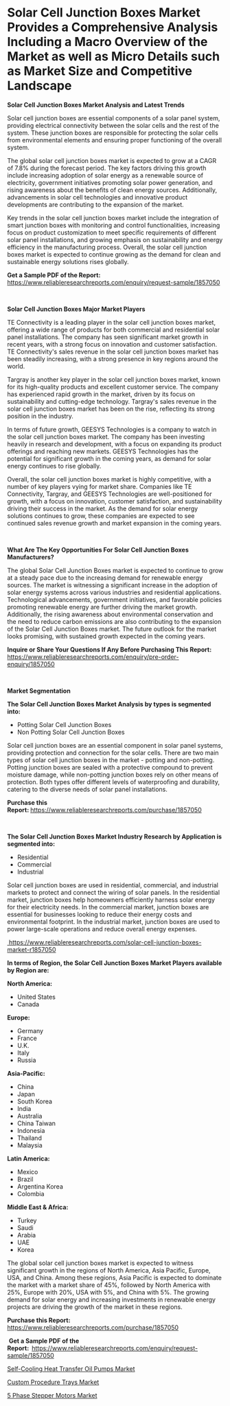 <p><h1>Solar Cell Junction Boxes Market Provides a Comprehensive Analysis Including a Macro Overview of the Market as well as Micro Details such as Market Size and Competitive Landscape</h1></p><p><strong>Solar Cell Junction Boxes Market Analysis and Latest Trends</strong></p>
<p><p>Solar cell junction boxes are essential components of a solar panel system, providing electrical connectivity between the solar cells and the rest of the system. These junction boxes are responsible for protecting the solar cells from environmental elements and ensuring proper functioning of the overall system.</p><p>The global solar cell junction boxes market is expected to grow at a CAGR of 7.8% during the forecast period. The key factors driving this growth include increasing adoption of solar energy as a renewable source of electricity, government initiatives promoting solar power generation, and rising awareness about the benefits of clean energy sources. Additionally, advancements in solar cell technologies and innovative product developments are contributing to the expansion of the market.</p><p>Key trends in the solar cell junction boxes market include the integration of smart junction boxes with monitoring and control functionalities, increasing focus on product customization to meet specific requirements of different solar panel installations, and growing emphasis on sustainability and energy efficiency in the manufacturing process. Overall, the solar cell junction boxes market is expected to continue growing as the demand for clean and sustainable energy solutions rises globally.</p></p>
<p><strong>Get a Sample PDF of the Report:&nbsp;</strong> <a href="https://www.reliableresearchreports.com/enquiry/request-sample/1857050">https://www.reliableresearchreports.com/enquiry/request-sample/1857050</a></p>
<p>&nbsp;</p>
<p><strong>Solar Cell Junction Boxes Major Market Players</strong></p>
<p><p>TE Connectivity is a leading player in the solar cell junction boxes market, offering a wide range of products for both commercial and residential solar panel installations. The company has seen significant market growth in recent years, with a strong focus on innovation and customer satisfaction. TE Connectivity's sales revenue in the solar cell junction boxes market has been steadily increasing, with a strong presence in key regions around the world.</p><p>Targray is another key player in the solar cell junction boxes market, known for its high-quality products and excellent customer service. The company has experienced rapid growth in the market, driven by its focus on sustainability and cutting-edge technology. Targray's sales revenue in the solar cell junction boxes market has been on the rise, reflecting its strong position in the industry.</p><p>In terms of future growth, GEESYS Technologies is a company to watch in the solar cell junction boxes market. The company has been investing heavily in research and development, with a focus on expanding its product offerings and reaching new markets. GEESYS Technologies has the potential for significant growth in the coming years, as demand for solar energy continues to rise globally.</p><p>Overall, the solar cell junction boxes market is highly competitive, with a number of key players vying for market share. Companies like TE Connectivity, Targray, and GEESYS Technologies are well-positioned for growth, with a focus on innovation, customer satisfaction, and sustainability driving their success in the market. As the demand for solar energy solutions continues to grow, these companies are expected to see continued sales revenue growth and market expansion in the coming years.</p></p>
<p>&nbsp;</p>
<p><strong>What Are The Key Opportunities For Solar Cell Junction Boxes Manufacturers?</strong></p>
<p><p>The global Solar Cell Junction Boxes market is expected to continue to grow at a steady pace due to the increasing demand for renewable energy sources. The market is witnessing a significant increase in the adoption of solar energy systems across various industries and residential applications. Technological advancements, government initiatives, and favorable policies promoting renewable energy are further driving the market growth. Additionally, the rising awareness about environmental conservation and the need to reduce carbon emissions are also contributing to the expansion of the Solar Cell Junction Boxes market. The future outlook for the market looks promising, with sustained growth expected in the coming years.</p></p>
<p><strong>Inquire or Share Your Questions If Any Before Purchasing This Report:</strong> <a href="https://www.reliableresearchreports.com/enquiry/pre-order-enquiry/1857050">https://www.reliableresearchreports.com/enquiry/pre-order-enquiry/1857050</a></p>
<p>&nbsp;</p>
<p><strong>Market Segmentation</strong></p>
<p><strong>The Solar Cell Junction Boxes Market Analysis by types is segmented into:</strong></p>
<p><ul><li>Potting Solar Cell Junction Boxes</li><li>Non Potting Solar Cell Junction Boxes</li></ul></p>
<p><p>Solar cell junction boxes are an essential component in solar panel systems, providing protection and connection for the solar cells. There are two main types of solar cell junction boxes in the market - potting and non-potting. Potting junction boxes are sealed with a protective compound to prevent moisture damage, while non-potting junction boxes rely on other means of protection. Both types offer different levels of waterproofing and durability, catering to the diverse needs of solar panel installations.</p></p>
<p><strong>Purchase this Report:&nbsp;</strong><a href="https://www.reliableresearchreports.com/purchase/1857050">https://www.reliableresearchreports.com/purchase/1857050</a></p>
<p>&nbsp;</p>
<p><strong>The Solar Cell Junction Boxes Market Industry Research by Application is segmented into:</strong></p>
<p><ul><li>Residential</li><li>Commercial</li><li>Industrial</li></ul></p>
<p><p>Solar cell junction boxes are used in residential, commercial, and industrial markets to protect and connect the wiring of solar panels. In the residential market, junction boxes help homeowners efficiently harness solar energy for their electricity needs. In the commercial market, junction boxes are essential for businesses looking to reduce their energy costs and environmental footprint. In the industrial market, junction boxes are used to power large-scale operations and reduce overall energy expenses.</p></p>
<p><a href="https://www.reliableresearchreports.com/solar-cell-junction-boxes-market-r1857050">&nbsp;https://www.reliableresearchreports.com/solar-cell-junction-boxes-market-r1857050</a></p>
<p><strong>In terms of Region, the Solar Cell Junction Boxes Market Players available by Region are:</strong></p>
<p>
    <p> <strong> North America: </strong>
        <ul>
            <li>United States</li>
            <li>Canada</li>
        </ul>
        </p> 
    <p> <strong> Europe: </strong>
        <ul>
            <li>Germany</li>
            <li>France</li>
            <li>U.K.</li>
            <li>Italy</li>
            <li>Russia</li>
        </ul>
        </p> 
    <p> <strong> Asia-Pacific: </strong>
        <ul>
            <li>China</li>
            <li>Japan</li>
            <li>South Korea</li>
            <li>India</li>
            <li>Australia</li>
            <li>China Taiwan</li>
            <li>Indonesia</li>
            <li>Thailand</li>
            <li>Malaysia</li>
        </ul>
        </p> 
    <p> <strong> Latin America: </strong>
        <ul>
            <li>Mexico</li>
            <li>Brazil</li>
            <li>Argentina Korea</li>
            <li>Colombia</li>
        </ul>
        </p> 
    <p> <strong> Middle East & Africa: </strong>
        <ul>
            <li>Turkey</li>
            <li>Saudi</li>
            <li>Arabia</li>
            <li>UAE</li>
            <li>Korea</li>
        </ul>
    </p>
    </p>
<p><p>The global solar cell junction boxes market is expected to witness significant growth in the regions of North America, Asia Pacific, Europe, USA, and China. Among these regions, Asia Pacific is expected to dominate the market with a market share of 45%, followed by North America with 25%, Europe with 20%, USA with 5%, and China with 5%. The growing demand for solar energy and increasing investments in renewable energy projects are driving the growth of the market in these regions.</p></p>
<p><strong>Purchase this Report: </strong><a href="https://www.reliableresearchreports.com/purchase/1857050">https://www.reliableresearchreports.com/purchase/1857050</a></p>
<p>&nbsp;<strong>Get a Sample PDF of the Report:&nbsp;&nbsp;</strong><a href="https://www.reliableresearchreports.com/enquiry/request-sample/1857050">https://www.reliableresearchreports.com/enquiry/request-sample/1857050</a></p>
<p><strong></strong></p>
<p><p><a href="https://github.com/kosella/Market-Research-Report-List-3/blob/main/self-cooling-heat-transfer-oil-pumps-market.md">Self-Cooling Heat Transfer Oil Pumps Market</a></p><p><a href="https://www.linkedin.com/pulse/custom-procedure-trays-market-size-trends-complete-industry-overview-xciqf">Custom Procedure Trays Market</a></p><p><a href="https://www.linkedin.com/pulse/5-phase-stepper-motors-market-analysis-sze-forecasted-period-akpmf">5 Phase Stepper Motors Market</a></p></p>
